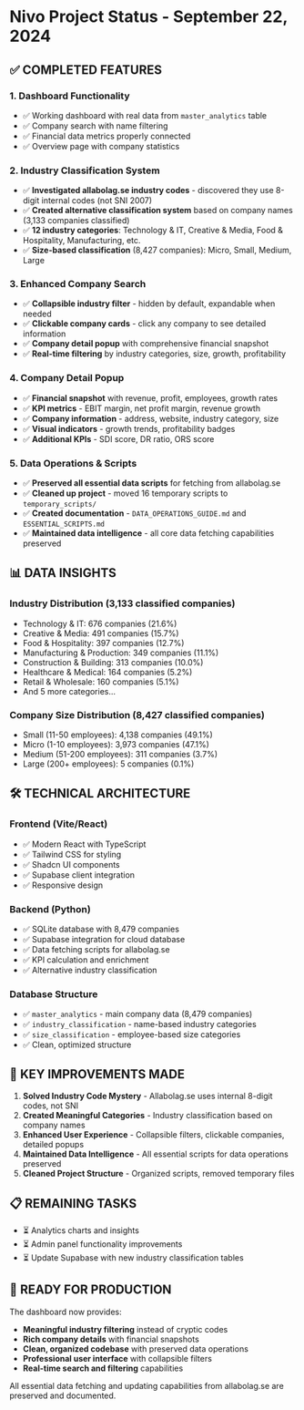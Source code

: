 # Nivo Project Status - September 22, 2024

## ✅ **COMPLETED FEATURES**

### **1. Dashboard Functionality** 
- ✅ Working dashboard with real data from `master_analytics` table
- ✅ Company search with name filtering
- ✅ Financial data metrics properly connected
- ✅ Overview page with company statistics

### **2. Industry Classification System**
- ✅ **Investigated allabolag.se industry codes** - discovered they use 8-digit internal codes (not SNI 2007)
- ✅ **Created alternative classification system** based on company names (3,133 companies classified)
- ✅ **12 industry categories**: Technology & IT, Creative & Media, Food & Hospitality, Manufacturing, etc.
- ✅ **Size-based classification** (8,427 companies): Micro, Small, Medium, Large

### **3. Enhanced Company Search**
- ✅ **Collapsible industry filter** - hidden by default, expandable when needed
- ✅ **Clickable company cards** - click any company to see detailed information
- ✅ **Company detail popup** with comprehensive financial snapshot
- ✅ **Real-time filtering** by industry categories, size, growth, profitability

### **4. Company Detail Popup**
- ✅ **Financial snapshot** with revenue, profit, employees, growth rates
- ✅ **KPI metrics** - EBIT margin, net profit margin, revenue growth
- ✅ **Company information** - address, website, industry category, size
- ✅ **Visual indicators** - growth trends, profitability badges
- ✅ **Additional KPIs** - SDI score, DR ratio, ORS score

### **5. Data Operations & Scripts**
- ✅ **Preserved all essential data scripts** for fetching from allabolag.se
- ✅ **Cleaned up project** - moved 16 temporary scripts to `temporary_scripts/`
- ✅ **Created documentation** - `DATA_OPERATIONS_GUIDE.md` and `ESSENTIAL_SCRIPTS.md`
- ✅ **Maintained data intelligence** - all core data fetching capabilities preserved

## 📊 **DATA INSIGHTS**

### **Industry Distribution (3,133 classified companies)**
- Technology & IT: 676 companies (21.6%)
- Creative & Media: 491 companies (15.7%)
- Food & Hospitality: 397 companies (12.7%)
- Manufacturing & Production: 349 companies (11.1%)
- Construction & Building: 313 companies (10.0%)
- Healthcare & Medical: 164 companies (5.2%)
- Retail & Wholesale: 160 companies (5.1%)
- And 5 more categories...

### **Company Size Distribution (8,427 classified companies)**
- Small (11-50 employees): 4,138 companies (49.1%)
- Micro (1-10 employees): 3,973 companies (47.1%)
- Medium (51-200 employees): 311 companies (3.7%)
- Large (200+ employees): 5 companies (0.1%)

## 🛠️ **TECHNICAL ARCHITECTURE**

### **Frontend (Vite/React)**
- ✅ Modern React with TypeScript
- ✅ Tailwind CSS for styling
- ✅ Shadcn UI components
- ✅ Supabase client integration
- ✅ Responsive design

### **Backend (Python)**
- ✅ SQLite database with 8,479 companies
- ✅ Supabase integration for cloud database
- ✅ Data fetching scripts for allabolag.se
- ✅ KPI calculation and enrichment
- ✅ Alternative industry classification

### **Database Structure**
- ✅ `master_analytics` - main company data (8,479 companies)
- ✅ `industry_classification` - name-based industry categories
- ✅ `size_classification` - employee-based size categories
- ✅ Clean, optimized structure

## 🎯 **KEY IMPROVEMENTS MADE**

1. **Solved Industry Code Mystery** - Allabolag.se uses internal 8-digit codes, not SNI
2. **Created Meaningful Categories** - Industry classification based on company names
3. **Enhanced User Experience** - Collapsible filters, clickable companies, detailed popups
4. **Maintained Data Intelligence** - All essential scripts for data operations preserved
5. **Cleaned Project Structure** - Organized scripts, removed temporary files

## 📋 **REMAINING TASKS**

- ⏳ Analytics charts and insights
- ⏳ Admin panel functionality improvements
- ⏳ Update Supabase with new industry classification tables

## 🚀 **READY FOR PRODUCTION**

The dashboard now provides:
- **Meaningful industry filtering** instead of cryptic codes
- **Rich company details** with financial snapshots
- **Clean, organized codebase** with preserved data operations
- **Professional user interface** with collapsible filters
- **Real-time search and filtering** capabilities

All essential data fetching and updating capabilities from allabolag.se are preserved and documented.








